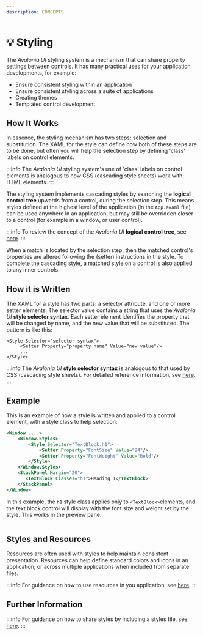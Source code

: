 ```yaml
---
description: CONCEPTS
---
```


# 💡 Styling

The _Avalonia UI_ styling system is a mechanism that can share property settings between controls. It has many practical uses for your application developments, for example:

* Ensure consistent styling within an application
* Ensure consistent styling across a suite of applications
* Creating themes
* Templated control development

## How It Works

In essence, the styling mechanism has two steps: selection and substitution. The XAML for the style can define how both of these steps are to be done, but often you will help the selection step by defining 'class' labels on control elements.

:::info
The _Avalonia UI_ styling system's use of 'class' labels on control elements is analogous to how CSS (cascading style sheets) work with HTML elements.&#x20;
:::

The styling system implements cascading styles by searching the **logical control tree** upwards from a control, during the selection step. This means styles defined at the highest level of the application (in the `App.axaml` file) can be used anywhere in an application, but may still be overridden closer to a control (for example in a window, or user control).

:::info
To review the concept of the _Avalonia UI_ **logical control tree**, see [here](control-trees.md).&#x20;
:::

When a match is located by the selection step, then the matched control's properties are altered following the (setter) instructions in the style. To complete the cascading style, a matched style on a control is also applied to any inner controls.&#x20;

## How it is Written

The XAML for a style has two parts: a selector attribute, and one or more setter elements. The selector value contains a string that uses the _Avalonia UI_ **style selector syntax**. Each setter element identifies the property that will be changed by name, and the new value that will be substituted. The pattern is like this:

```
<Style Selector="selector syntax">
     <Setter Property="property name" Value="new value"/>
     ...
</Style>
```

:::info
The _Avalonia UI_ **style selector syntax** is analogous to that used by CSS (cascading style sheets). For detailed reference information, see [here](../reference/styles/style-selector-syntax.md). &#x20;
:::

## Example

This is an example of how a style is written and applied to a control element, with a style class to help selection:

```xml
<Window ... >
    <Window.Styles>
        <Style Selector="TextBlock.h1">
            <Setter Property="FontSize" Value="24"/>
            <Setter Property="FontWeight" Value="Bold"/>
        </Style>
    </Window.Styles>
    <StackPanel Margin="20">
       <TextBlock Classes="h1">Heading 1</TextBlock>
    </StackPanel>
</Window>
```

In this example, the `h1` style class applies only to `<TextBlock>`elements, and the text block control will display with the font size and weight set by the style. This works in the preview pane:

<img src="../.gitbook/assets/image (5) (5).png" alt=""/>

## Styles and Resources

Resources are often used with styles to help maintain consistent presentation. Resources can help define standard colors and icons in an application; or across multiple applications when included from separate files.

:::info
For guidance on how to use resources in you application, see [here](../guides/styles-and-resources/resources.md).
:::

## Further Information

:::info
For guidance on how to share styles by including a styles file, see [here](../guides/styles-and-resources/how-to-use-included-styles.md).
:::
